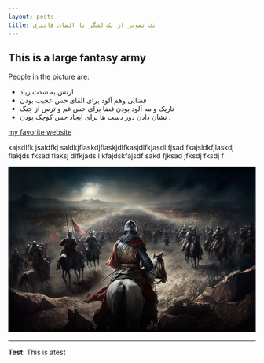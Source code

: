 ```yaml
---
layout: posts
title: یک تصویر از یک لشگر با المان فانتزی
---
```


## This is a large fantasy army
People in the picture are:
- ارتش به شدت زیاد
- فضایی وهم آلود برای القای حس عجیب بودن
- تاریک و مه آلود بودن فضا برای حس غم و ترس از جنگ
- نشان دادن دور دست ها برای ایجاد حس کوچک بودن . 

[my favorite website](http://www.google.com)

kajsdlfk jsaldfkj saldkjflaskdjflaskjdlfkasjdlfkjasdl fjsad fkajsldkfjlaskdj flakjds fksad flaksj dlfkjads l
kfajdskfajsdf sakd fjksad jfksdj fksdj f



![alt text](../assets/images/1.jpg "fantasy army")

---
**Test**: This is atest
